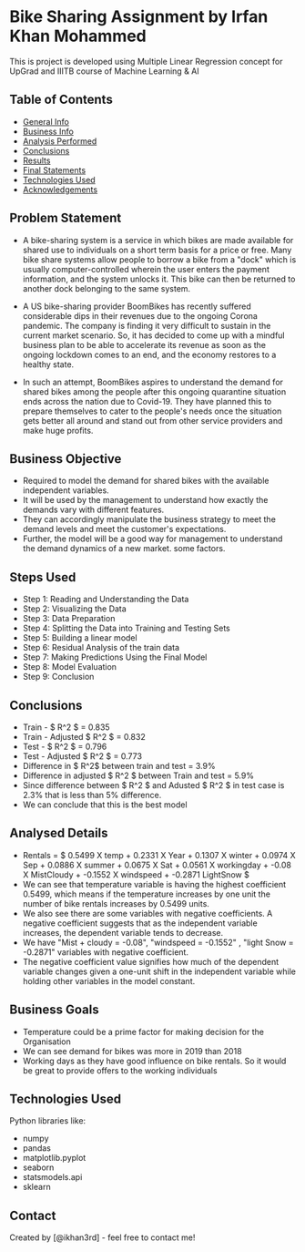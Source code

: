 # Bike Sharing Assignment by Irfan Khan Mohammed
This is project is developed using Multiple Linear Regression concept for UpGrad and IIITB course of Machine Learning & AI


## Table of Contents
* [General Info](#problem-statement)
* [Business Info](#business-objective)
* [Analysis Performed](#steps-used)
* [Conclusions](#conclusions)
* [Results](#analysed-details)
* [Final Statements](#business-goals)
* [Technologies Used](#technologies-used)
* [Acknowledgements](#acknowledgements)

<!-- You can include any other section that is pertinent to your problem -->

## Problem Statement
- A bike-sharing system is a service in which bikes are made available for shared use to individuals on a short term basis for a price or free. Many bike share systems allow people to borrow a bike from a "dock" which is usually computer-controlled wherein the user enters the payment information, and the system unlocks it. This bike can then be returned to another dock belonging to the same system.

- A US bike-sharing provider BoomBikes has recently suffered considerable dips in their revenues due to the ongoing Corona pandemic. The company is finding it very difficult to sustain in the current market scenario. So, it has decided to come up with a mindful business plan to be able to accelerate its revenue as soon as the ongoing lockdown comes to an end, and the economy restores to a healthy state.

- In such an attempt, BoomBikes aspires to understand the demand for shared bikes among the people after this ongoing quarantine situation ends across the nation due to Covid-19. They have planned this to prepare themselves to cater to the people's needs once the situation gets better all around and stand out from other service providers and make huge profits.


## Business Objective
- Required to model the demand for shared bikes with the available independent variables.
- It will be used by the management to understand how exactly the demands vary with different features.
- They can accordingly manipulate the business strategy to meet the demand levels and meet the customer's expectations.
- Further, the model will be a good way for management to understand the demand dynamics of a new market. some factors.


## Steps Used
- Step 1: Reading and Understanding the Data
- Step 2: Visualizing the Data
- Step 3: Data Preparation
- Step 4: Splitting the Data into Training and Testing Sets
- Step 5: Building a linear model
- Step 6: Residual Analysis of the train data
- Step 7: Making Predictions Using the Final Model
- Step 8: Model Evaluation
- Step 9: Conclusion


## Conclusions
- Train - $ R^2 $ = 0.835
- Train - Adjusted $ R^2 $ = 0.832
- Test - $ R^2 $ = 0.796
- Test - Adjusted $ R^2 $ = 0.773
- Difference in $ R^2$  between train and test = 3.9%
- Difference in adjusted $ R^2 $ between Train and test = 5.9%
- Since difference between $ R^2 $ and Adusted $ R^2 $ in test case is 2.3% that is less than 5% difference.
- We can conclude that this is the best model


## Analysed Details
- Rentals = $ 0.5499 X temp + 0.2331 X Year + 0.1307 X winter + 0.0974 X Sep + 0.0886 X summer + 0.0675 X Sat + 0.0561 X workingday + -0.08 X MistCloudy + -0.1552 X windspeed + -0.2871	LightSnow $
- We can see that temperature variable is having the highest coefficient 0.5499, which means if the temperature increases by one unit the number of bike rentals increases by 0.5499 units.
- We also see there are some variables with negative coefficients. A negative coefficient suggests that as the independent variable increases, the dependent variable tends to decrease.
- We have "Mist + cloudy = -0.08", "windspeed = -0.1552" , "light Snow = -0.2871" variables with negative coefficient.
- The negative coefficient value signifies how much of the dependent variable changes given a one-unit shift in the independent variable while holding other variables in the model constant.


## Business Goals
- Temperature could be a prime factor for making decision for the Organisation
- We can see demand for bikes was more in 2019 than 2018
- Working days as they have good influence on bike rentals. So it would be great to provide offers to the working individuals
  
## Technologies Used
Python libraries like:
- numpy
- pandas
- matplotlib.pyplot
- seaborn
- statsmodels.api
- sklearn

<!-- As the libraries versions keep on changing, it is recommended to mention the version of library used in this project -->

## Contact
Created by [@ikhan3rd] - feel free to contact me!


<!-- Optional -->
<!-- ## License -->
<!-- This project is open source and available under the [... License](). -->

<!-- You don't have to include all sections - just the one's relevant to your project -->
